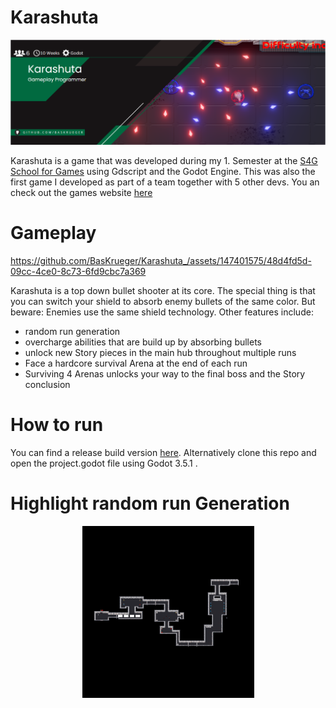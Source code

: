 # Karashuta
<p align="center">
    <img src="readme/Karashuta_Banner.PNG" alt="Karashuta Banner"><br>
</p>

Karashuta is a game that was developed during my 1. Semester at the [S4G School for Games](https://www.school4games.net/) using Gdscript and the Godot Engine. This was also the first game I developed as part of a team together with 5 other devs. You an check out the games website [here](https://karashuta.school4games.net/)

# Gameplay


https://github.com/BasKrueger/Karashuta_/assets/147401575/48d4fd5d-09cc-4ce0-8c73-6fd9cbc7a369


Karashuta is a top down bullet shooter at its core. The special thing is that you can switch your shield to absorb enemy bullets of the same color. But beware: Enemies use the same shield technology. 
Other features include:
- random run generation
- overcharge abilities that are build up by absorbing bullets
- unlock new Story pieces in the main hub throughout multiple runs
- Face a hardcore survival Arena at the end of each run
- Surviving 4 Arenas unlocks your way to the final boss and the Story conclusion

# How to run
You can find a release build version [here](https://s4g.itch.io/karashuta/devlog/500039/day-1-patch-lol). Alternatively clone this repo and open the project.godot file using Godot 3.5.1 .

# Highlight random run Generation
<p align="center">
    <img src="readme/RunGeneration.gif" alt="Run Generation Gif"><br>
</p>
